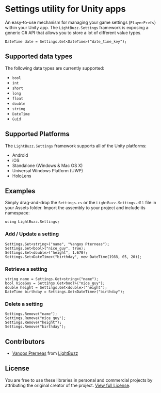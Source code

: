 # Settings utility for Unity apps

An easy-to-use mechanism for managing your game settings (```PlayerPrefs```) within your Unity app. The ```LightBuzz.Settings``` framework is exposing a generic C# API that allows you to store a lot of different value types.

```
DateTime date = Settings.Get<DateTime>("date_time_key");
```

## Supported data types

The following data types are currently supported:

* ```bool```
* ```int```
* ```short```
* ```long```
* ```float```
* ```double```
* ```string```
* ```DateTime```
* ```Guid```

## Supported Platforms

The ```LightBuzz.Settings``` framework supports all of the Unity platforms:

* Android
* iOS
* Standalone (Windows & Mac OS X)
* Universal Windows Platform (UWP)
* HoloLens

## Examples

Simply drag-and-drop the ```Settings.cs``` or the ```LightBuzz.Settings.dll``` file in your Assets folder.
Import the assembly to your project and include its namespace:

```
using LightBuzz.Settings;
```

### Add / Update a setting

```
Settings.Set<string>("name", "Vangos Pterneas");
Settings.Set<bool>("nice_guy", true);
Settings.Set<double>("height", 1.670);
Settings.Set<DateTime>("birthday", new DateTime(1988, 05, 20));
```

### Retrieve a setting

```
string name = Settings.Get<string>("name");
bool niceGuy = Settings.Get<bool>("nice_guy");
double height = Settings.Get<double>("height");
DateTime birthday = Settings.Get<DateTime>("birthday");
```

### Delete a setting

```
Settings.Remove("name");
Settings.Remove("nice_guy");
Settings.Remove("height");
Settings.Remove("birthday");
```

## Contributors
* [Vangos Pterneas](http://pterneas.com) from [LightBuzz](http://lightbuzz.com)

## License
You are free to use these libraries in personal and commercial projects by attributing the original creator of the project. [View full License](https://github.com/LightBuzz/Settings-Unity/blob/master/LICENSE).
